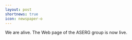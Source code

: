 ```yaml
---
layout: post
shortnews: true
icon: newspaper-o
---
```


We are alive.
The Web page of the ASERG group is now live.
